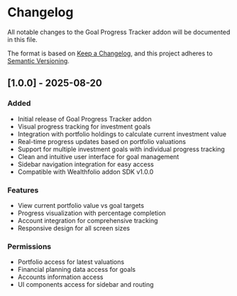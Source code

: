 # Changelog

All notable changes to the Goal Progress Tracker addon will be documented in this file.

The format is based on [Keep a Changelog](https://keepachangelog.com/en/1.0.0/),
and this project adheres to [Semantic Versioning](https://semver.org/spec/v2.0.0.html).

## [1.0.0] - 2025-08-20

### Added
- Initial release of Goal Progress Tracker addon
- Visual progress tracking for investment goals
- Integration with portfolio holdings to calculate current investment value
- Real-time progress updates based on portfolio valuations
- Support for multiple investment goals with individual progress tracking
- Clean and intuitive user interface for goal management
- Sidebar navigation integration for easy access
- Compatible with Wealthfolio addon SDK v1.0.0

### Features
- View current portfolio value vs goal targets
- Progress visualization with percentage completion
- Account integration for comprehensive tracking
- Responsive design for all screen sizes

### Permissions
- Portfolio access for latest valuations
- Financial planning data access for goals
- Accounts information access
- UI components access for sidebar and routing
